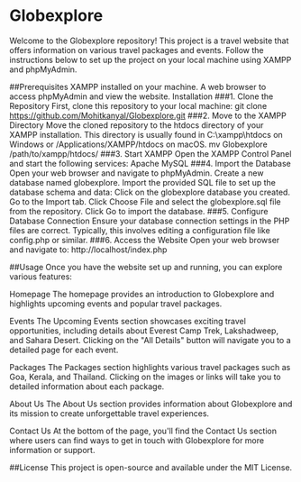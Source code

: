 # Globexplore
Welcome to the Globexplore repository! This project is a travel website that offers information on various travel packages and events. Follow the instructions below to set up the project on your local machine using XAMPP and phpMyAdmin.

##Prerequisites
XAMPP installed on your machine.
A web browser to access phpMyAdmin and view the website.
Installation
###1. Clone the Repository
First, clone this repository to your local machine:
git clone https://github.com/Mohitkanyal/Globexplore.git
###2. Move to the XAMPP Directory
Move the cloned repository to the htdocs directory of your XAMPP installation. This directory is usually found in C:\xampp\htdocs on Windows or /Applications/XAMPP/htdocs on macOS.
mv Globexplore /path/to/xampp/htdocs/
###3. Start XAMPP
Open the XAMPP Control Panel and start the following services:
Apache
MySQL
###4. Import the Database
Open your web browser and navigate to phpMyAdmin.
Create a new database named globexplore.
Import the provided SQL file to set up the database schema and data:
Click on the globexplore database you created.
Go to the Import tab.
Click Choose File and select the globexplore.sql file from the repository.
Click Go to import the database.
###5. Configure Database Connection
Ensure your database connection settings in the PHP files are correct. Typically, this involves editing a configuration file like config.php or similar.
###6. Access the Website
Open your web browser and navigate to:
http://localhost/index.php


##Usage
Once you have the website set up and running, you can explore various features:

Homepage
The homepage provides an introduction to Globexplore and highlights upcoming events and popular travel packages.

Events
The Upcoming Events section showcases exciting travel opportunities, including details about Everest Camp Trek, Lakshadweep, and Sahara Desert. Clicking on the "All Details" button will navigate you to a detailed page for each event.

Packages
The Packages section highlights various travel packages such as Goa, Kerala, and Thailand. Clicking on the images or links will take you to detailed information about each package.

About Us
The About Us section provides information about Globexplore and its mission to create unforgettable travel experiences.

Contact Us
At the bottom of the page, you'll find the Contact Us section where users can find ways to get in touch with Globexplore for more information or support.

##License
This project is open-source and available under the MIT License.
